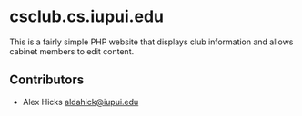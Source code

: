 # csclub.cs.iupui.edu
This is a fairly simple PHP website that displays club information and allows
cabinet members to edit content.

## Contributors
- Alex Hicks <aldahick@iupui.edu>
